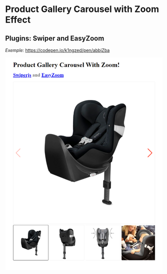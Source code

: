 # Product Gallery Carousel with Zoom Effect
## Plugins: Swiper and EasyZoom

*Exemple:* https://codepen.io/k1ngzed/pen/abbjZba

![alt text](https://github.com/k1ngzed/products-gallery-carousel-with-zoom/blob/master/images/products-gallery-carousel-with-zoom.png?raw=true)
